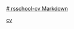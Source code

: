 [# rsschool-cv Markdown](https://bardtinova.github.io/rsschool-cv/cv)

[cv](https://bardtinova.github.io/rsschool-cv/)
